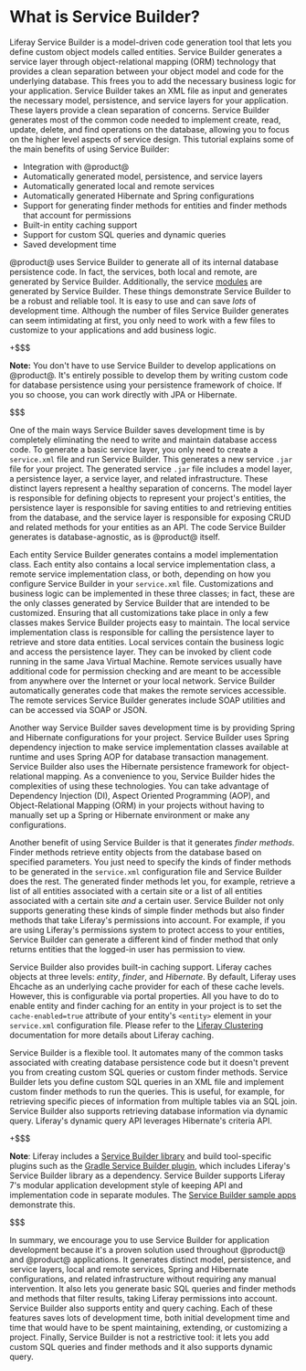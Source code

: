 # What is Service Builder? [](id=what-is-service-builder)

Liferay Service Builder is a model-driven code generation tool that lets you
define custom object models called entities. Service Builder generates a service
layer through object-relational mapping (ORM) technology that provides a clean
separation between your object model and code for the underlying database. This
frees you to add the necessary business logic for your application. Service
Builder takes an XML file as input and generates the necessary model,
persistence, and service layers for your application. These layers provide a
clean separation of concerns. Service Builder generates most of the common code
needed to implement create, read, update, delete, and find operations on the
database, allowing you to focus on the higher level aspects of service design.
This tutorial explains some of the main benefits of using Service Builder:

- Integration with @product@
- Automatically generated model, persistence, and service layers
- Automatically generated local and remote services
- Automatically generated Hibernate and Spring configurations
- Support for generating finder methods for entities and finder methods that
  account for permissions
- Built-in entity caching support
- Support for custom SQL queries and dynamic queries
- Saved development time

@product@ uses Service Builder to generate all of its internal database
persistence code. In fact, the services, both local and remote, are generated by
Service Builder. Additionally, the service
[modules](https://github.com/liferay/liferay-portal/tree/7.1.x/modules)
are generated by Service Builder. These things demonstrate Service Builder to be
a robust and reliable tool. It is easy to use and can save *lots* of development
time. Although the number of files Service Builder generates can seem
intimidating at first, you only need to work with a few files to customize to
your applications and add business logic.

+$$$

**Note:** You don't have to use Service Builder to develop applications on
@product@. It's entirely possible to develop them by writing custom code for
database persistence using your persistence framework of choice. If you so
choose, you can work directly with JPA or Hibernate.

$$$

One of the main ways Service Builder saves development time is by completely
eliminating the need to write and maintain database access code. To generate a
basic service layer, you only need to create a `service.xml` file and run
Service Builder. This generates a new service `.jar` file for your project. The
generated service `.jar` file includes a model layer, a persistence layer, a
service layer, and related infrastructure. These distinct layers represent a
healthy separation of concerns. The model layer is responsible for defining
objects to represent your project's entities, the persistence layer is
responsible for saving entities to and retrieving entities from the database,
and the service layer is responsible for exposing CRUD and related methods for
your entities as an API. The code Service Builder generates is
database-agnostic, as is @product@ itself.

Each entity Service Builder generates contains a model implementation class.
Each entity also contains a local service implementation class, a remote service
implementation class, or both, depending on how you configure Service Builder in
your `service.xml` file. Customizations and business logic can be implemented in
these three classes; in fact, these are the only classes generated by Service
Builder that are intended to be customized. Ensuring that all customizations
take place in only a few classes makes Service Builder projects easy to
maintain. The local service implementation class is responsible for calling the
persistence layer to retrieve and store data entities. Local services contain
the business logic and access the persistence layer. They can be invoked by
client code running in the same Java Virtual Machine. Remote services usually
have additional code for permission checking and are meant to be accessible from
anywhere over the Internet or your local network. Service Builder automatically
generates code that makes the remote services accessible. The remote services
Service Builder generates include SOAP utilities and can be accessed via SOAP or
JSON.

Another way Service Builder saves development time is by providing Spring and
Hibernate configurations for your project. Service Builder uses Spring
dependency injection to make service implementation classes available at runtime
and uses Spring AOP for database transaction management. Service Builder also
uses the Hibernate persistence framework for object-relational mapping. As a
convenience to you, Service Builder hides the complexities of using these
technologies. You can take advantage of Dependency Injection (DI), Aspect
Oriented Programming (AOP), and Object-Relational Mapping (ORM) in your projects
without having to manually set up a Spring or Hibernate environment or make any
configurations.

Another benefit of using Service Builder is that it generates *finder methods*.
Finder methods retrieve entity objects from the database based on specified
parameters. You just need to specify the kinds of finder methods to be generated
in the `service.xml` configuration file and Service Builder does the rest. The
generated finder methods let you, for example, retrieve a list of all entities
associated with a certain site or a list of all entities associated with a
certain site *and* a certain user. Service Builder not only supports generating
these kinds of simple finder methods but also finder methods that take Liferay's
permissions into account. For example, if you are using Liferay's permissions
system to protect access to your entities, Service Builder can generate a
different kind of finder method that only returns entities that the logged-in
user has permission to view.

Service Builder also provides built-in caching support. Liferay caches objects
at three levels: *entity*, *finder*, and *Hibernate*. By default, Liferay uses
Ehcache as an underlying cache provider for each of these cache levels. However,
this is configurable via portal properties. All you have to do to enable entity
and finder caching for an entity in your project is to set the
`cache-enabled=true` attribute of your entity's `<entity>` element in your
`service.xml` configuration file. Please refer to the
[Liferay Clustering](/discover/deployment/-/knowledge_base/7-1/enabling-cluster-link)
documentation for more details about Liferay caching.

Service Builder is a flexible tool. It automates many of the common tasks
associated with creating database persistence code but it doesn't prevent you
from creating custom SQL queries or custom finder methods. Service Builder lets
you define custom SQL queries in an XML file and implement custom finder methods
to run the queries. This is useful, for example, for retrieving specific pieces
of information from multiple tables via an SQL join. Service Builder also
supports retrieving database information via dynamic query. Liferay's dynamic
query API leverages Hibernate's criteria API.

+$$$

**Note**: Liferay includes a
[Service Builder library](https://repository.liferay.com/nexus/content/repositories/liferay-public-releases/com/liferay/com.liferay.portal.tools.service.builder/)
and build tool-specific plugins such as the
[Gradle Service Builder plugin](/develop/reference/-/knowledge_base/7-1/service-builder-gradle-plugin), 
which includes Liferay's Service Builder library as a dependency. Service
Builder supports Liferay 7's modular application development style of keeping
API and implementation code in separate modules. The 
[Service Builder sample apps](/develop/reference/-/knowledge_base/7-0/service-builder-samples)
demonstrate this.

$$$

In summary, we encourage you to use Service Builder for application development
because it's a proven solution used throughout @product@ and @product@
applications. It generates distinct model, persistence, and service layers,
local and remote services, Spring and Hibernate configurations, and related
infrastructure without requiring any manual intervention. It also lets you
generate basic SQL queries and finder methods and methods that filter results,
taking Liferay permissions into account. Service Builder also supports entity
and query caching. Each of these features saves lots of development time, both
initial development time and time that would have to be spent maintaining,
extending, or customizing a project. Finally, Service Builder is not a
restrictive tool: it lets you add custom SQL queries and finder methods and it
also supports dynamic query.
